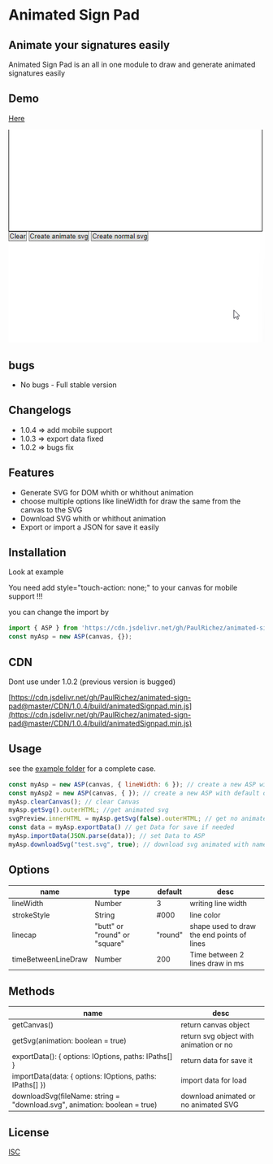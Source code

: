 # Animated Sign Pad
## Animate your signatures easily

Animated Sign Pad is an all in one module to draw and generate animated signatures easily 

## Demo
[Here](https://animated-sign-pad.vercel.app/)

![Preview](https://raw.githubusercontent.com/PaulRichez/animated-sign-pad/master/assets/images/demo.gif)

## bugs
 - No bugs - Full stable version

## Changelogs
 - 1.0.4 => add mobile support
 - 1.0.3 => export data fixed
 - 1.0.2 => bugs fix

## Features

- Generate SVG for DOM whith or whithout animation
- choose multiple options like lineWidth for draw the same from the canvas to the SVG
- Download SVG whith or whithout animation
- Export or import a JSON for save it easily


## Installation
Look at example

You need add style="touch-action: none;" to your canvas for mobile support !!! 

you can change the import by
```js
import { ASP } from 'https://cdn.jsdelivr.net/gh/PaulRichez/animated-sign-pad@master/CDN/1.0.4/build/animatedSignpad.min.js';
const myAsp = new ASP(canvas, {});
```

## CDN

Dont use under 1.0.2 (previous version is bugged)

[https://cdn.jsdelivr.net/gh/PaulRichez/animated-sign-pad@master/CDN/1.0.4/build/animatedSignpad.min.js](https://cdn.jsdelivr.net/gh/PaulRichez/animated-sign-pad@master/CDN/1.0.4/build/animatedSignpad.min.js)

## Usage

see the [example folder](https://github.com/PaulRichez/animated-sign-pad/tree/master/examples) for a complete case.

```js
const myAsp = new ASP(canvas, { lineWidth: 6 }); // create a new ASP with lineWidth value 6
const myAsp2 = new ASP(canvas, { }); // create a new ASP with default options
myAsp.clearCanvas(); // clear Canvas
myAsp.getSvg().outerHTML; //get animated svg
svgPreview.innerHTML = myAsp.getSvg(false).outerHTML; // get no animated svg
const data = myAsp.exportData() // get Data for save if needed
myAsp.importData(JSON.parse(data)); // set Data to ASP
myAsp.downloadSvg("test.svg", true); // download svg animated with name test.svg
```

## Options

| name        | type                          | default | desc                                       |
| ------- | ------- | ------- | ------- |
| lineWidth   | Number                        | 3       | writing line width                         |
| strokeStyle | String                        | #000    | line color                                 |
| linecap     | "butt" or "round" or "square" | "round" | shape used to draw the end points of lines |
| timeBetweenLineDraw     | Number | 200 | Time between 2 lines draw in ms |

## Methods
| name | desc |
| ------- | ------- |
| getCanvas() | return canvas object |
| getSvg(animation: boolean = true) | return svg object with animation or no |
| exportData(): { options: IOptions, paths: IPaths[] } | return data for save it |
| importData(data: { options: IOptions, paths: IPaths[] }) | import data for load |
| downloadSvg(fileName: string = "download.svg", animation: boolean = true) | download animated or no animated SVG |


## License

[ISC](https://gist.github.com/indexzero/10602128#file-isc-md) 

